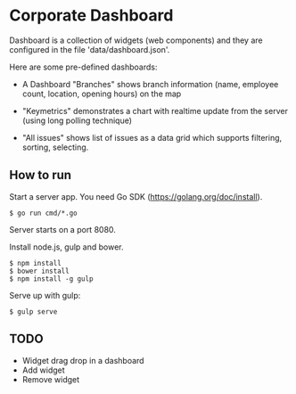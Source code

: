 # Corporate Dashboard

Dashboard is a collection of widgets (web components) and they are configured in the file 'data/dashboard.json'.

Here are some pre-defined dashboards:

* A Dashboard "Branches" shows branch information (name, employee count, location, opening hours) on the map

* "Keymetrics" demonstrates a chart with realtime update from the server (using long polling technique)

* "All issues" shows list of issues as a data grid which supports filtering, sorting, selecting.


## How to run

Start a server app. You need Go SDK (https://golang.org/doc/install).

```
$ go run cmd/*.go
```

Server starts on a port 8080.

Install node.js, gulp and bower.

```
$ npm install
$ bower install
$ npm install -g gulp
```

Serve up with gulp:

```
$ gulp serve
```

## TODO

* Widget drag drop in a dashboard
* Add widget
* Remove widget
